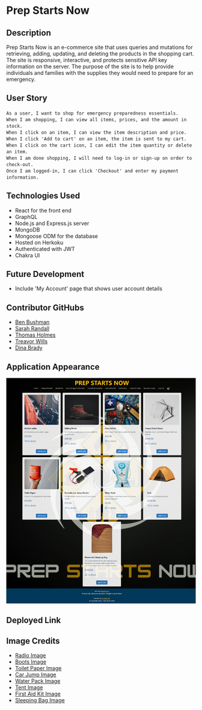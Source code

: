 # Prep Starts Now

## Description
Prep Starts Now is an e-commerce site that uses queries and mutations for retrieving, adding, updating, and deleting the products in the shopping cart. The site is responsive, interactive, and protects sensitive API key information on the server. The purpose of the site is to help provide individuals and families with the supplies they would need to prepare for an emergency. 

## User Story

`As a user, I want to shop for emergency preparedness essentials.`<br />
`When I am shopping, I can view all items, prices, and the amount in stock.`<br />
`When I click on an item, I can view the item description and price.`<br />
`When I click 'Add to cart' on an item, the item is sent to my cart.`<br />
`When I click on the cart icon, I can edit the item quantity or delete an item.`<br />
`When I am done shopping, I will need to log-in or sign-up on order to check-out.`<br />
`Once I am logged-in, I can click 'Checkout' and enter my payment information.`<br />

## Technologies Used

* React for the front end
* GraphQL
* Node.js and Express.js server
* MongoDB
* Mongoose ODM for the database
* Hosted on Herkoku
* Authenticated with JWT
* Chakra UI

## Future Development
* Include 'My Account' page that shows user account details

## Contributor GitHubs

* [Ben Bushman](https://github.com/benbushman98)
* [Sarah Randall](https://github.com/srandall1213)
* [Thomas Holmes](https://github.com/ThomasHolmes00)
* [Treavor Wills](https://github.com/treavorwills)
* [Dina Brady](https://github.com/DinaLo44)

## Application Appearance
![PrepStartsNow](./client/public/images/screenshot.jpg)

## Deployed Link

## Image Credits

* [Radio Image](https://www.pexels.com/photo/close-up-shot-of-walkie-talkies-5733665/)
* [Boots Image](https://www.pexels.com/photo/male-boot-for-wearing-in-winter-or-traveling-4314204/)
* [Toilet Paper Image](https://www.pexels.com/photo/person-holding-red-toilet-paper-3964141/)
* [Car Jump Image](https://www.dreamstime.com/portable-car-jump-start-portable-car-jump-start-isolated-white-background-image140925724)
* [Water Pack Image](https://tetonsports.com/products/2-liter-hydration-bladder-1)
* [Tent Image](https://tetonsports.com/products/mountain-ultra-4-person-tent)
* [First Aid Kit Image](https://www.pexels.com/photo/first-aid-and-surival-kits-5125690/)
* [Sleeping Bag Image](https://tetonsports.com/products/canvas-20-f-mammoth-double-sleeping-bag)

